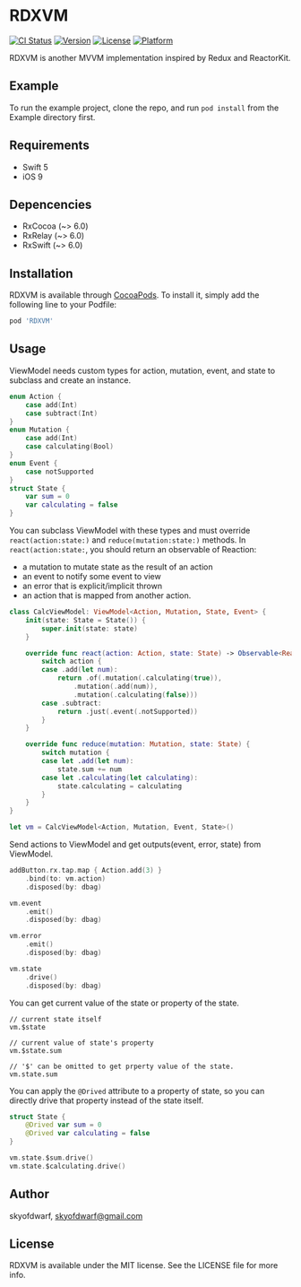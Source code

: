 # RDXVM

[![CI Status](https://img.shields.io/travis/skyofdwarf/rdxvm.svg?style=flat)](https://travis-ci.org/skyofdwarf/rdxvm)
[![Version](https://img.shields.io/cocoapods/v/rdxvm.svg?style=flat)](https://cocoapods.org/pods/rdxvm)
[![License](https://img.shields.io/cocoapods/l/rdxvm.svg?style=flat)](https://cocoapods.org/pods/rdxvm)
[![Platform](https://img.shields.io/cocoapods/p/rdxvm.svg?style=flat)](https://cocoapods.org/pods/rdxvm)

RDXVM is another MVVM implementation inspired by Redux and ReactorKit.

## Example

To run the example project, clone the repo, and run `pod install` from the Example directory first.

## Requirements

- Swift 5
- iOS 9

## Depencencies

- RxCocoa (~> 6.0)
- RxRelay (~> 6.0)
- RxSwift (~> 6.0)

## Installation

RDXVM is available through [CocoaPods](https://cocoapods.org). To install
it, simply add the following line to your Podfile:

```ruby
pod 'RDXVM'
```

## Usage

ViewModel needs custom types for action, mutation, event, and state to subclass and create an instance.

```swift
enum Action {
    case add(Int)
    case subtract(Int)
}
enum Mutation {
    case add(Int)
    case calculating(Bool)
}
enum Event {
    case notSupported
}
struct State {
    var sum = 0
    var calculating = false
}
```

You can subclass ViewModel with these types and must override `react(action:state:)` and `reduce(mutation:state:)` methods.
In `react(action:state:`, you should return an observable of Reaction:
- a mutation to mutate state as the result of an action
- an event to notify some event to view
- an error that is explicit/implicit thrown
- an action that is mapped from another action.

```swift
class CalcViewModel: ViewModel<Action, Mutation, State, Event> {
    init(state: State = State()) {
        super.init(state: state)
    }

    override func react(action: Action, state: State) -> Observable<Reaction> {
        switch action {
        case .add(let num):
            return .of(.mutation(.calculating(true)),
                .mutation(.add(num)),
                .mutation(.calculating(false)))
        case .subtract:
            return .just(.event(.notSupported))
        }
    }

    override func reduce(mutation: Mutation, state: State) {
        switch mutation {
        case let .add(let num):
            state.sum += num
        case let .calculating(let calculating):
            state.calculating = calculating
        }
    }
}

let vm = CalcViewModel<Action, Mutation, Event, State>()
```

Send actions to ViewModel and get outputs(event, error, state) from ViewModel.

```swift
addButton.rx.tap.map { Action.add(3) }
    .bind(to: vm.action)
    .disposed(by: dbag)

vm.event
    .emit()
    .disposed(by: dbag)

vm.error
    .emit()
    .disposed(by: dbag)

vm.state
    .drive()
    .disposed(by: dbag)
```

You can get current value of the state or property of the state.

```
// current state itself
vm.$state

// current value of state's property
vm.$state.sum

// '$' can be omitted to get prperty value of the state.
vm.state.sum
```

You can apply the `@Drived` attribute to a property of state, so you can directly drive that property instead of the state itself.

```swift
struct State {
    @Drived var sum = 0
    @Drived var calculating = false
}

vm.state.$sum.drive()
vm.state.$calculating.drive()

```
## Author

skyofdwarf, skyofdwarf@gmail.com

## License

RDXVM is available under the MIT license. See the LICENSE file for more info.
